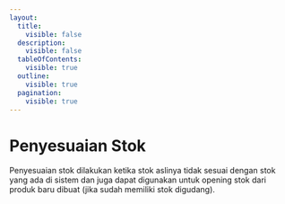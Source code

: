 ```yaml
---
layout:
  title:
    visible: false
  description:
    visible: false
  tableOfContents:
    visible: true
  outline:
    visible: true
  pagination:
    visible: true
---
```


# Penyesuaian Stok

Penyesuaian stok dilakukan ketika stok aslinya tidak sesuai dengan stok yang ada di sistem dan juga dapat digunakan untuk opening stok dari produk baru dibuat (jika sudah memiliki stok digudang).
